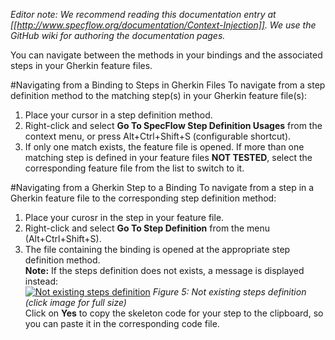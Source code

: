_Editor note: We recommend reading this documentation entry at [[http://www.specflow.org/documentation/Context-Injection]]. We use the GitHub wiki for authoring the documentation pages._

You can navigate between the methods in your bindings and the associated steps in your Gherkin feature files. 

#Navigating from a Binding to Steps in Gherkin Files
To navigate from a step definition method to the matching step(s) in your Gherkin feature file(s):  

1. Place your cursor in a step definition method. 
1. Right-click and select **Go To SpecFlow Step Definition Usages** from the context menu, or press Alt+Ctrl+Shift+S (configurable shortcut). 
1. If only one match exists, the feature file is opened. If more than one matching step is defined in your feature files **NOT TESTED**, select the corresponding feature file from the list to switch to it.

#Navigating from a Gherkin Step to a Binding
To navigate from a step in a Gherkin feature file to the corresponding step definition method: 

1. Place your curosr in the step in your feature file.
1. Right-click and select **Go To Step Definition** from the menu (Alt+Ctrl+Shift+S).
1. The file containing the binding is opened at the appropriate step definition method.  
  **Note:** If the steps definition does not exists, a message is displayed instead:  
  [![Not existing steps definition](http://i734.photobucket.com/albums/ww347/rommelmanalo/Specflow/NotExistingDefinition.png)](http://i734.photobucket.com/albums/ww347/rommelmanalo/Specflow/NotExistingDefinition.png)
_Figure 5: Not existing steps definition (click image for full size)_  
  Click on **Yes** to copy the skeleton code for your step to the clipboard, so you can paste it in the corresponding code file.
